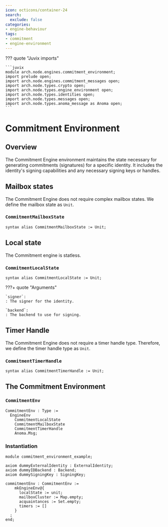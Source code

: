```yaml
---
icon: octicons/container-24
search:
  exclude: false
categories:
- engine-behaviour
tags:
- commitment
- engine-environment
---
```


??? quote "Juvix imports"

    ```juvix
    module arch.node.engines.commitment_environment;
    import prelude open;
    import arch.node.engines.commitment_messages open;
    import arch.node.types.crypto open;
    import arch.node.types.engine_environment open;
    import arch.node.types.identities open;
    import arch.node.types.messages open;
    import arch.node.types.anoma_message as Anoma open;
    ```

# Commitment Environment

## Overview

The Commitment Engine environment maintains the state necessary for generating
commitments (signatures) for a specific identity. It includes the identity's
signing capabilities and any necessary signing keys or handles.

## Mailbox states

The Commitment Engine does not require complex mailbox states. We define the mailbox state as `Unit`.

### `CommitmentMailboxState`

```juvix
syntax alias CommitmentMailboxState := Unit;
```

## Local state

The Commitment engine is statless.

### `CommitmentLocalState`

```juvix
syntax alias CommitmentLocalState := Unit;
```

???+ quote "Arguments"

    `signer`:
    : The signer for the identity.

    `backend`:
    : The backend to use for signing.

## Timer Handle

The Commitment Engine does not require a timer handle type. Therefore, we define
the timer handle type as `Unit`.

### `CommitmentTimerHandle`

```juvix
syntax alias CommitmentTimerHandle := Unit;
```

## The Commitment Environment

### `CommitmentEnv`

```juvix
CommitmentEnv : Type :=
  EngineEnv
    CommitmentLocalState
    CommitmentMailboxState
    CommitmentTimerHandle
    Anoma.Msg;
```

### Instantiation

<!-- --8<-- [start:commitmentEnv] -->
```juvix extract-module-statements
module commitment_environment_example;

axiom dummyExternalIdentity : ExternalIdentity;
axiom dummyIDBackend : Backend;
axiom dummySigningKey : SigningKey;

commitmentEnv : CommitmentEnv :=
    mkEngineEnv@{
      localState := unit;
      mailboxCluster := Map.empty;
      acquaintances := Set.empty;
      timers := []
    }
  ;
end;
```
<!-- --8<-- [end:commitmentEnv] -->
